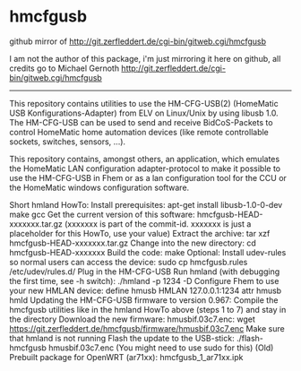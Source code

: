 hmcfgusb
========

github mirror of http://git.zerfleddert.de/cgi-bin/gitweb.cgi/hmcfgusb

I am not the author of this package, i'm just mirroring it here on github, all credits go to 
Michael Gernoth http://git.zerfleddert.de/cgi-bin/gitweb.cgi/hmcfgusb

--------------------------------------------------------------------------------------

This repository contains utilities to use the HM-CFG-USB(2) (HomeMatic USB Konfigurations-Adapter) from ELV on Linux/Unix by using libusb 1.0.
The HM-CFG-USB can be used to send and receive BidCoS-Packets to control HomeMatic home automation devices (like remote controllable sockets, switches, sensors, ...).

This repository contains, amongst others, an application, which emulates the HomeMatic LAN configuration adapter-protocol to make it possible to use the HM-CFG-USB in Fhem or as a lan configuration tool for the CCU or the HomeMatic windows configuration software.

Short hmland HowTo:
Install prerequisites: apt-get install libusb-1.0-0-dev make gcc
Get the current version of this software: hmcfgusb-HEAD-xxxxxxx.tar.gz (xxxxxxx is part of the commit-id. xxxxxxx is just a placeholder for this HowTo, use your value)
Extract the archive: tar xzf hmcfgusb-HEAD-xxxxxxx.tar.gz
Change into the new directory: cd hmcfgusb-HEAD-xxxxxxx
Build the code: make
Optional: Install udev-rules so normal users can access the device: sudo cp hmcfgusb.rules /etc/udev/rules.d/
Plug in the HM-CFG-USB
Run hmland (with debugging the first time, see -h switch): ./hmland -p 1234 -D
Configure Fhem to use your new HMLAN device:
define hmusb HMLAN 127.0.0.1:1234
attr hmusb hmId <hmId>
Updating the HM-CFG-USB firmware to version 0.967:
Compile the hmcfgusb utilities like in the hmland HowTo above (steps 1 to 7) and stay in the directory
Download the new firmware: hmusbif.03c7.enc: wget https://git.zerfleddert.de/hmcfgusb/firmware/hmusbif.03c7.enc
Make sure that hmland is not running
Flash the update to the USB-stick: ./flash-hmcfgusb hmusbif.03c7.enc (You might need to use sudo for this)
(Old) Prebuilt package for OpenWRT (ar71xx): hmcfgusb_1_ar71xx.ipk

